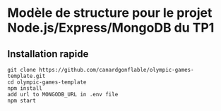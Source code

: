 # Modèle de structure pour le projet Node.js/Express/MongoDB du TP1

## Installation rapide

```shell
git clone https://github.com/canardgonflable/olympic-games-template.git
cd olympic-games-template
npm install
add url to MONGODB_URL in .env file
npm start

```